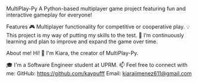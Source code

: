 MultiPlay-Py
A Python-based multiplayer game project featuring fun and interactive gameplay for everyone!

Features
🎮 Multiplayer functionality for competitive or cooperative play.
💡 This project is my way of putting my skills to the test. 
🚀  I’m continuously learning and plan to improve and expand the game over time.

About me!
Hi! 👋 I'm Kiara, the creator of MultiPlay-Py.

🎓 I'm a Software Engineer student at UPRM.
📫 Feel free to connect with me:
GitHub: https://github.com/kaypufff
Email: kiarajimenez611@gmail.com

